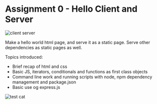 Assignment 0 - Hello Client and Server
======

![client server](/img/ark_client_server.png)

Make a hello world html page, and serve it as a static page. Serve other dependencies as static pages as well.

Topics introduced:

* Brief recap of html and css
* Basic JS, iterators, conditionals and functions as first class objects
* Command line work and running scripts with node, npm dependency management and package.json
* Basic use og express.js


![test cat](/img/test_cat.jpg)